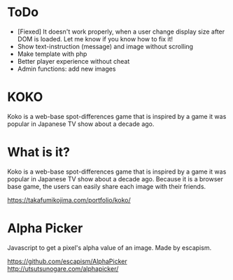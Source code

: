 # ToDo
- [Fiexed] It doesn't work properly, when a user change display size after DOM is loaded. Let me know if you know how to fix it!
- Show text-instruction (message) and image without scrolling
- Make template with php
- Better player experience without cheat
- Admin functions: add new images

# KOKO
Koko is a web-base spot-differences game that is inspired by a game it was popular in Japanese TV show about a decade ago.

# What is it?

Koko is a web-base spot-differences game that is inspired by a game it was popular in Japanese TV show about a decade ago. Because it is a browser base game, the users can easily share each image with their friends.

https://takafumikojima.com/portfolio/koko/

# Alpha Picker
Javascript to get a pixel's alpha value of an image. Made by escapism.

https://github.com/escapism/AlphaPicker <br>
http://utsutsunogare.com/alphapicker/
